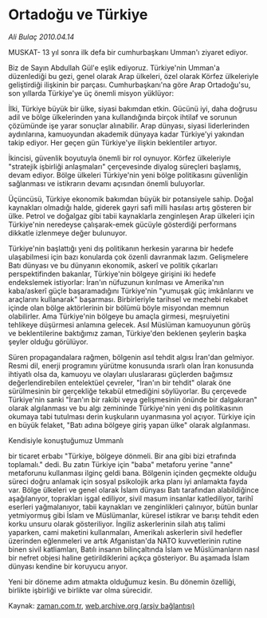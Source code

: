 # Ortadoğu ve Türkiye

*Ali Bulaç 2010.04.14*

<tr><td class="metin" colspan="2" style="padding-top: 20px; padding-left: 5px; ">MUSKAT- 13 yıl sonra ilk defa bir cumhurbaşkanı Umman'ı ziyaret ediyor.</td></tr><tr><td class="metin" colspan="2" style="padding-top: 20px; padding-left: 5px; "><p>Biz de Sayın Abdullah Gül'e eşlik ediyoruz. Türkiye'nin Umman'a düzenlediği bu gezi, genel olarak Arap ülkeleri, özel olarak Körfez ülkeleriyle geliştirdiği ilişkinin bir parçası. Cumhurbaşkanı'na göre Arap Ortadoğu'su, son yıllarda Türkiye'ye üç önemli misyon yüklüyor:
<p> İlki, Türkiye büyük bir ülke, siyasi bakımdan etkin. Gücünü iyi, daha doğrusu adil ve bölge ülkelerinden yana kullandığında birçok ihtilaf ve sorunun çözümünde işe yarar sonuçlar alınabilir. Arap dünyası, siyasi liderlerinden aydınlarına, kamuoyundan akademik dünyaya kadar Türkiye'yi yakından takip ediyor. Her geçen gün Türkiye'ye ilişkin beklentiler artıyor.
<p>İkincisi, güvenlik boyutuyla önemli bir rol oynuyor. Körfez ülkeleriyle "stratejik işbirliği anlaşmaları" çerçevesinde diyalog süreçleri başlamış, devam ediyor. Bölge ülkeleri Türkiye'nin yeni bölge politikasını güvenliğin sağlanması ve istikrarın devamı açısından önemli buluyorlar.
<p> Üçüncüsü, Türkiye ekonomik bakımdan büyük bir potansiyele sahip. Doğal kaynakları olmadığı halde, giderek gayri safi milli hasılası artış gösteren bir ülke. Petrol ve doğalgaz gibi tabii kaynaklarla zenginleşen Arap ülkeleri için Türkiye'nin neredeyse çalışarak-emek gücüyle gösterdiği performans dikkatle izlenmeye değer bulunuyor.
<p> Türkiye'nin başlattığı yeni dış politikanın herkesin yararına bir hedefe ulaşabilmesi için bazı konularda çok özenli davranmak lazım. Gelişmelere Batı dünyası ve bu dünyanın ekonomik, askerî ve politik çıkarları perspektifinden bakanlar, Türkiye'nin bölgeye girişini iki hedefe endekslemek istiyorlar: İran'ın nüfuzunun kırılması ve Amerika'nın kaba/askerî güçle başaramadığını Türkiye'nin "yumuşak güç imkânlarını ve araçlarını kullanarak" başarması. Birbirleriyle tarihsel ve mezhebi rekabet içinde olan bölge aktörlerinin bir bölümü böyle misyondan memnun olabilirler. Ama Türkiye'nin bölgeye bu amaçla girmesi, meşruiyetini tehlikeye düşürmesi anlamına gelecek. Asıl Müslüman kamuoyunun görüş ve beklentilerine baktığımız zaman, Türkiye'den beklenen şeylerin başka şeyler olduğu görülüyor.
<p> Süren propagandalara rağmen, bölgenin asıl tehdit algısı İran'dan gelmiyor. Resmi dil, enerji programını yürütme konusunda ısrarlı olan İran konusunda ihtiyatlı olsa da, kamuoyu ve olayları uluslararası güçlerden bağımsız değerlendirebilen entelektüel çevreler, "İran'ın bir tehdit" olarak öne sürülmesinin bir gerçekliğe tekabül etmediğini söylüyorlar. Bu çerçevede Türkiye'nin sanki "İran'ın bir rakibi veya gelişmesinin önünde bir dalgakıran" olarak algılanması ve bu algı zemininde Türkiye'nin yeni dış politikasının okumaya tabi tutulması derin kuşkuların uyanmasına yol açıyor. Türkiye için en büyük felaket, "Batı adına bölgeye giriş yapan ülke" olarak algılanması.
<p> Kendisiyle konuştuğumuz Ummanlı 
<p>bir ticaret erbabı "Türkiye, bölgeye dönmeli. Bir ana gibi bizi etrafında toplamalı." dedi. Bu zatın Türkiye için "baba" metaforu yerine "anne" metaforunu kullanması ilginç geldi bana. Bölgenin içinden geçmekte olduğu süreci doğru anlamak için sosyal psikolojik arka planı iyi anlamakta fayda var. Bölge ülkeleri ve genel olarak İslam dünyası Batı tarafından alabildiğince aşağılanıyor, toprakları işgal ediliyor, sivil masum insanlar katlediliyor, tarihî eserleri yağmalanıyor, tabii kaynakları ve zenginlikleri çalınıyor, bütün bunlar yetmiyormuş gibi İslam ve Müslümanlar, küresel istikrar ve barışı tehdit eden korku unsuru olarak gösteriliyor. İngiliz askerlerinin silah atış talimi yaparken, cami maketini kullanmaları, Amerikalı askerlerin sivil hedefler üzerinden eğlenmeleri ve artık Afganistan'da NATO kuvvetlerinin rutine binen sivil katliamları, Batılı insanın bilinçaltında İslam ve Müslümanların nasıl bir nefret objesi haline getirildiklerini açıkça gösteriyor. Bu aşamada İslam dünyası kendine bir koruyucu arıyor.
<p> Yeni bir döneme adım atmakta olduğumuz kesin. Bu dönemin özelliği, birlikte işbirliği ve birlikte var olma sürecidir.<br/></p></p></p></p></p></p></p></p></p></td></tr>

Kaynak: [zaman.com.tr](http://zaman.com.tr/yazar.do?yazino=972792), [web.archive.org (arşiv bağlantısı)](http://web.archive.org/web/20100419210049/http://www.zaman.com.tr:80/yazar.do?yazino=972792)
